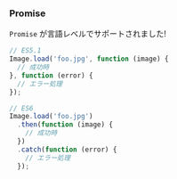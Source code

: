 ### Promise

`Promise` が言語レベルでサポートされました!

```javascript
// ES5.1
Image.load('foo.jpg', function (image) {
  // 成功時
}, function (error) {
  // エラー処理
});
```

```javascript
// ES6
Image.load('foo.jpg')
  .then(function (image) {
    // 成功時
  })
  .catch(function (error) {
    // エラー処理
  });
```
